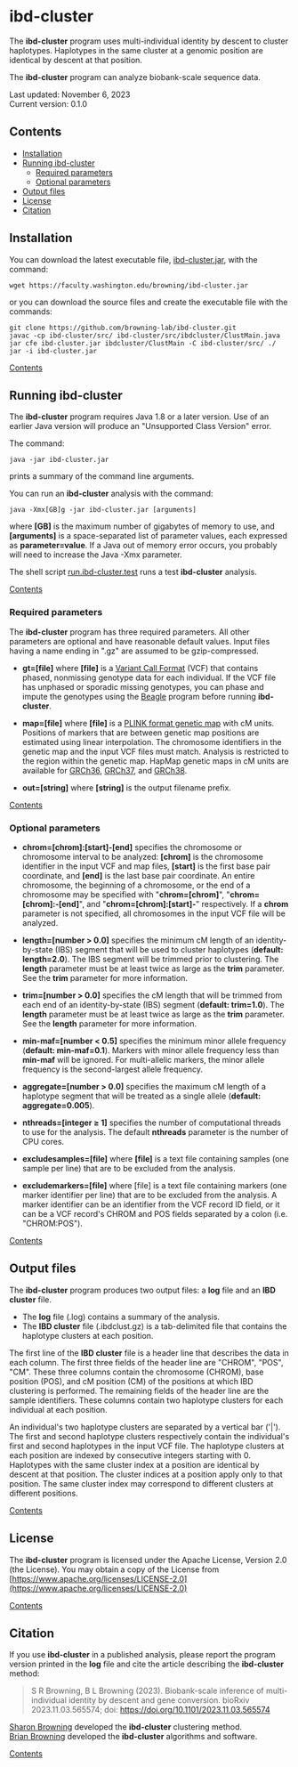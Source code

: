# ibd-cluster

The **ibd-cluster** program uses multi-individual identity by descent to 
cluster haplotypes. Haplotypes in the same cluster at a genomic position 
are identical by descent at that position.

The **ibd-cluster** program can analyze biobank-scale sequence data.

Last updated: November 6, 2023  
Current version: 0.1.0

## Contents

* [Installation](#installation)
* [Running ibd-cluster](#running-ibd-cluster)
  * [Required parameters](#required-parameters)
  * [Optional parameters](#optional-parameters)
* [Output files](#output-files)
* [License](#license)
* [Citation](#citation)

## Installation

You can download the latest executable file,
[ibd-cluster.jar](https://faculty.washington.edu/browning/ibd-cluster.jar),
with the command:

    wget https://faculty.washington.edu/browning/ibd-cluster.jar

or you can download the source files and create the executable file
with the commands:

    git clone https://github.com/browning-lab/ibd-cluster.git
    javac -cp ibd-cluster/src/ ibd-cluster/src/ibdcluster/ClustMain.java
    jar cfe ibd-cluster.jar ibdcluster/ClustMain -C ibd-cluster/src/ ./
    jar -i ibd-cluster.jar

[Contents](#contents)

## Running ibd-cluster

The **ibd-cluster** program requires Java 1.8 or a later version. Use of an
earlier Java version will produce an "Unsupported Class Version" error.

The command:

    java -jar ibd-cluster.jar

prints a summary of the command line arguments.

You can run an **ibd-cluster** analysis with the command:

    java -Xmx[GB]g -jar ibd-cluster.jar [arguments]

where **[GB]** is the maximum number of gigabytes of memory to use, and
**[arguments]** is a space-separated list of parameter values, each expressed as
**parameter=value**.  If a Java out of memory error occurs, you probably will 
need to increase the Java -Xmx parameter.

The shell script
[run.ibd-cluster.test](https://raw.githubusercontent.com/browning-lab/ibd-cluster/master/test/run.ibd-cluster.test)
runs a test **ibd-cluster** analysis.

[Contents](#contents)

### Required parameters

The **ibd-cluster** program has three required parameters. All other parameters
are optional and have reasonable default values.  Input files having a name 
ending in ".gz" are assumed to be gzip-compressed.

* **gt=[file]** where **[file]** is a 
[Variant Call Format](https://faculty.washington.edu/browning/intro-to-vcf.html)
(VCF) that contains phased, nonmissing genotype data for each individual. 
If the VCF file has unphased or sporadic missing genotypes, you can phase and
impute the genotypes using the
[Beagle](https://faculty.washington.edu/browning/beagle/beagle.html) program 
before running **ibd-cluster**.

* **map=[file]** where **[file]** is a
[PLINK format genetic map](https://zzz.bwh.harvard.edu/plink/data.shtml#map)
with cM units. Positions of markers that are between genetic map positions are
estimated using linear interpolation. The chromosome identifiers
in the genetic map and the input VCF files must match. Analysis is restricted
to the region within the genetic map. HapMap genetic maps
in cM units are available for
[GRCh36](https://bochet.gcc.biostat.washington.edu/beagle/genetic_maps/),
[GRCh37](https://bochet.gcc.biostat.washington.edu/beagle/genetic_maps/), and
[GRCh38](https://bochet.gcc.biostat.washington.edu/beagle/genetic_maps/).

* **out=[string]** where **[string]** is the output filename prefix.

[Contents](#contents)

### Optional parameters

* **chrom=[chrom]:[start]‑[end]** specifies the chromosome or chromosome interval
to be analyzed: **[chrom]** is the chromosome identifier in the
input VCF and map files, **[start]** is the first base pair coordinate, and
**[end]** is the last base pair coordinate.
An entire chromosome, the beginning of a chromosome, or the end of a
chromosome may be specified with "**chrom=[chrom]**", "**chrom=[chrom]:‑[end]**",
and "**chrom=[chrom]:[start]‑**" respectively. If a **chrom** parameter is not
specified, all chromosomes in the input VCF file will be analyzed.

* **length=[number > 0.0]** specifies the minimum cM length of an
identity-by-state (IBS) segment that will be used to cluster haplotypes
(**default: length=2.0**). The IBS segment will be trimmed prior to
clustering. The **length** parameter must be at least twice as large as the
**trim** parameter. See the **trim** parameter for more information.

* **trim=[number > 0.0]** specifies the cM length that will be trimmed
from each end of an identity-by-state (IBS) segment (**default: trim=1.0**).
The **length** parameter must be at least twice as large as the **trim**
parameter. See the **length** parameter for more information.

* **min-maf=[number < 0.5]** specifies the minimum minor allele frequency
(**default: min-maf=0.1**). Markers with minor allele frequency less than 
**min-maf** will be ignored. For multi-allelic markers, the minor allele 
frequency is the second-largest allele frequency.

* **aggregate=[number > 0.0]** specifies the maximum cM length of a
haplotype segment that will be treated as a single allele
(**default: aggregate=0.005**).

* **nthreads=[integer ≥ 1]** specifies the number of computational threads to
use for the analysis. The default **nthreads** parameter is the number of
CPU cores.

* **excludesamples=[file]** where **[file]** is a text file containing samples
(one sample per line) that are to be excluded from the analysis.

* **excludemarkers=[file]** where [file] is a text file containing markers
(one marker identifier per line) that are to be excluded from the analysis.
A marker identifier can be an identifier from the VCF record ID field, or it
can be a VCF record's CHROM and POS fields separated by a colon
(i.e. "CHROM:POS").

[Contents](#contents)

## Output files
The **ibd-cluster** program produces two output files: a **log** file and an
**IBD cluster** file.
* The **log** file (.log) contains a summary of the analysis.
* The **IBD cluster** file (.ibdclust.gz) is a tab-delimited file that
contains the haplotype clusters at each position.

The first line of the **IBD cluster** file is a header line that describes
the data in each column.  The first three fields of the header line are
"CHROM", "POS", "CM".  These three columns contain the chromosome (CHROM),
base position (POS), and cM position (CM) of the positions at which IBD
clustering is performed.  The remaining fields of the header line are the
sample identifiers. These columns contain two haplotype clusters for each
individual at each position.

An individual's two haplotype clusters are separated by a vertical bar ('|').
The first and second haplotype clusters respectively contain the individual's 
first and second haplotypes in the input VCF file.
The haplotype clusters at each position are indexed by consecutive integers
starting with 0. Haplotypes with the same cluster index at a position are
identical by descent at that position. The cluster indices at a position
apply only to that position. The same cluster index may correspond to
different clusters at different positions.

[Contents](#contents)

## License
The **ibd-cluster** program is licensed under the Apache License,
Version 2.0 (the License). You may obtain a copy of the License from
[https://www.apache.org/licenses/LICENSE-2.0](https://www.apache.org/licenses/LICENSE-2.0)

[Contents](#contents)

## Citation

If you use **ibd-cluster** in a published analysis, please report the program
version printed in the **log** file and cite the article describing
the **ibd-cluster** method:

> S R Browning, B L Browning (2023). Biobank-scale inference of multi-individual 
identity by descent and gene conversion.  bioRxiv 2023.11.03.565574; 
doi: https://doi.org/10.1101/2023.11.03.565574

[Sharon Browning](https://sites.uw.edu/sguy/) developed the **ibd-cluster** clustering method.  
[Brian Browning](https://faculty.washington.edu/browning) developed the **ibd-cluster** algorithms and software.

[Contents](#contents)
